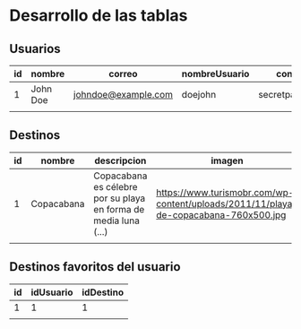 # Desarrollo de las tablas

## Usuarios

| id | nombre   | correo              |  nombreUsuario  |   contrasena      |
|----|----------|---------------------| --------------- |------------------ |
| 1  | John Doe | johndoe@example.com | doejohn         | secretpassword123 |
|    |          |                     |                 |                   |

## Destinos

| id | nombre     | descripcion                                                                                              | imagen                                                                               |   latitud  |   longitud |
|----|------------|----------------------------------------------------------------------------------------------------------|--------------------------------------------------------------------------------------|:----------:|-----------:|
| 1  | Copacabana | Copacabana es célebre por su playa en forma de media luna (...) | https://www.turismobr.com/wp-content/uploads/2011/11/playa-de-copacabana-760x500.jpg | -22.970938 | -43.186786 |
|    |            |                                                                                                          |                                                                                      |            |            |


## Destinos favoritos del usuario

| id | idUsuario | idDestino |
|----|-----------|-----------|
| 1  | 1         | 1         |
|    |           |           |
